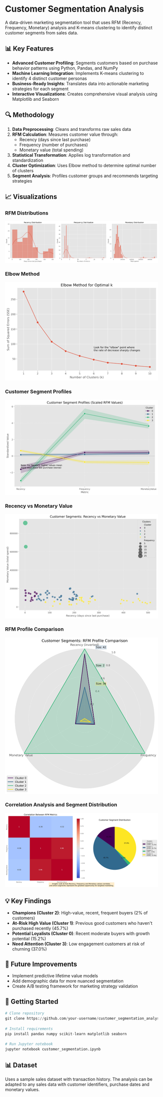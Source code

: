 # Customer Segmentation Analysis

A data-driven marketing segmentation tool that uses RFM (Recency, Frequency, Monetary) analysis and K-means clustering to identify distinct customer segments from sales data.

## 📊 Key Features

- **Advanced Customer Profiling**: Segments customers based on purchase behavior patterns using Python, Pandas, and NumPy
- **Machine Learning Integration**: Implements K-means clustering to identify 4 distinct customer personas
- **Business-Ready Insights**: Translates data into actionable marketing strategies for each segment
- **Interactive Visualizations**: Creates comprehensive visual analysis using Matplotlib and Seaborn

## 🔍 Methodology

1. **Data Preprocessing**: Cleans and transforms raw sales data
2. **RFM Calculation**: Measures customer value through:
   - Recency (days since last purchase)
   - Frequency (number of purchases)
   - Monetary value (total spending)
3. **Statistical Transformation**: Applies log transformation and standardization
4. **Cluster Optimization**: Uses Elbow method to determine optimal number of clusters
5. **Segment Analysis**: Profiles customer groups and recommends targeting strategies

## 📈 Visualizations

### RFM Distributions
![RFM Distributions](plots/rfm_distributions.jpg)

### Elbow Method
![Elbow Method](plots/elbow_method.jpg)

### Customer Segment Profiles
![Snake Plot](plots/snake_plot.jpg)

### Recency vs Monetary Value
![Scatter Plot](plots/scatter_plot.jpg)

### RFM Profile Comparison
![Radar Plot](plots/radar_plot.jpg)

### Correlation Analysis and Segment Distribution
![Correlation Plot](plots/correlation_and_distribution.jpg)

## 💡 Key Findings

- **Champions (Cluster 2)**: High-value, recent, frequent buyers (2% of customers)
- **At-Risk High Value (Cluster 1)**: Previous good customers who haven't purchased recently (45.7%)
- **Potential Loyalists (Cluster 0)**: Recent moderate buyers with growth potential (15.2%)
- **Need Attention (Cluster 3)**: Low engagement customers at risk of churning (37.0%)

## 📝 Future Improvements

- Implement predictive lifetime value models
- Add demographic data for more nuanced segmentation
- Create A/B testing framework for marketing strategy validation

## 🚀 Getting Started

```python
# Clone repository
git clone https://github.com/your-username/customer_segmentation_analysis.git

# Install requirements
pip install pandas numpy scikit-learn matplotlib seaborn

# Run Jupyter notebook
jupyter notebook customer_segmentation.ipynb
```

## 📊 Dataset

Uses a sample sales dataset with transaction history. The analysis can be adapted to any sales data with customer identifiers, purchase dates and monetary values.
